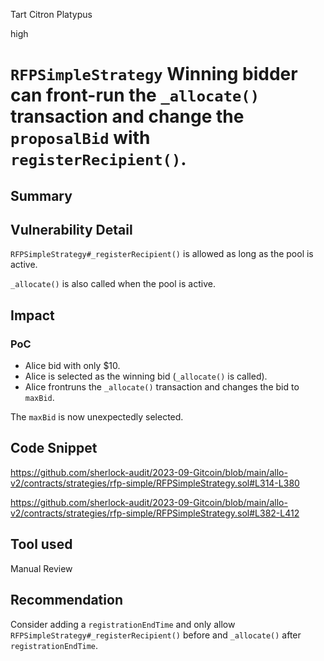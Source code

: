 Tart Citron Platypus

high

# `RFPSimpleStrategy` Winning bidder can front-run the `_allocate()` transaction and change the `proposalBid` with `registerRecipient()`.
## Summary

## Vulnerability Detail

`RFPSimpleStrategy#_registerRecipient()` is allowed as long as the pool is active.

`_allocate()` is also called when the pool is active.

## Impact

### PoC

- Alice bid with only $10.
- Alice is selected as the winning bid (`_allocate()` is called).
- Alice frontruns the `_allocate()` transaction and changes the bid to `maxBid`.

The `maxBid` is now unexpectedly selected.

## Code Snippet

https://github.com/sherlock-audit/2023-09-Gitcoin/blob/main/allo-v2/contracts/strategies/rfp-simple/RFPSimpleStrategy.sol#L314-L380

https://github.com/sherlock-audit/2023-09-Gitcoin/blob/main/allo-v2/contracts/strategies/rfp-simple/RFPSimpleStrategy.sol#L382-L412

## Tool used

Manual Review

## Recommendation

Consider adding a `registrationEndTime` and only allow `RFPSimpleStrategy#_registerRecipient()` before and `_allocate()` after `registrationEndTime`.